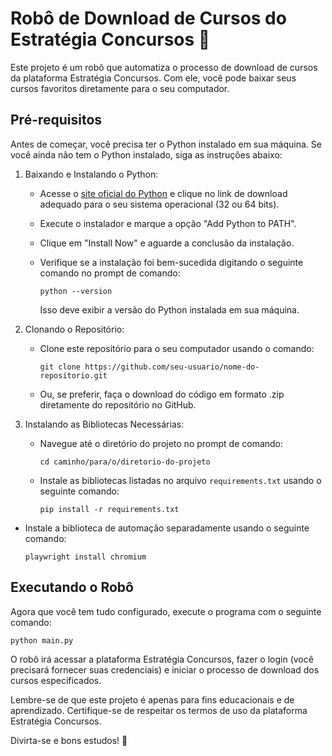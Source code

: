 Robô de Download de Cursos do Estratégia Concursos 📖
==================================================

Este projeto é um robô que automatiza o processo de download de cursos da plataforma Estratégia Concursos. Com ele, você pode baixar seus cursos favoritos diretamente para o seu computador.

Pré-requisitos
--------------

Antes de começar, você precisa ter o Python instalado em sua máquina. Se você ainda não tem o Python instalado, siga as instruções abaixo:

1.  Baixando e Instalando o Python:

    -   Acesse o [site oficial do Python](https://www.python.org/downloads/) e clique no link de download adequado para o seu sistema operacional (32 ou 64 bits).
    -   Execute o instalador e marque a opção "Add Python to PATH".
    -   Clique em "Install Now" e aguarde a conclusão da instalação.
    -   Verifique se a instalação foi bem-sucedida digitando o seguinte comando no prompt de comando:

        ```
        python --version

        ```

        Isso deve exibir a versão do Python instalada em sua máquina.
2.  Clonando o Repositório:

    -   Clone este repositório para o seu computador usando o comando:

        ```
        git clone https://github.com/seu-usuario/nome-do-repositorio.git

        ```

    -   Ou, se preferir, faça o download do código em formato .zip diretamente do repositório no GitHub.
3.  Instalando as Bibliotecas Necessárias:

    -   Navegue até o diretório do projeto no prompt de comando:

        ```
        cd caminho/para/o/diretorio-do-projeto

        ```

    -   Instale as bibliotecas listadas no arquivo `requirements.txt` usando o seguinte comando:

        ```
        pip install -r requirements.txt

        ```
   -   Instale a biblioteca de automação separadamente usando o seguinte comando:

        ```
        playwright install chromium

        ```

Executando o Robô
-----------------

Agora que você tem tudo configurado, execute o programa com o seguinte comando:

```
python main.py

```

O robô irá acessar a plataforma Estratégia Concursos, fazer o login (você precisará fornecer suas credenciais) e iniciar o processo de download dos cursos especificados.

Lembre-se de que este projeto é apenas para fins educacionais e de aprendizado. Certifique-se de respeitar os termos de uso da plataforma Estratégia Concursos.

Divirta-se e bons estudos! 🚀
